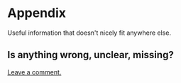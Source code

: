 # Appendix

Useful information that doesn't nicely fit anywhere else.

## Is anything wrong, unclear, missing?
[Leave a comment.](https://github.com/feathersjs/feathers-guide/issues/new?title=Comment:Step-Appendix-Readme&body=Comment:Step-Appendix-Readme)
